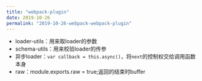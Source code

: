 ```yaml
---
title: "webpack-plugin"
date: 2019-10-26
permalink: "2019-10-26-webpack-webpack-plugin"
---
```






- loader-utils：用来取loader的参数
- schema-utils：用来校验loader的传参
- 异步loader：`var callback = this.async()`，将`next`的控制权交给调用函数本身
- raw：module.exports.raw = true;返回的结束时buffer
